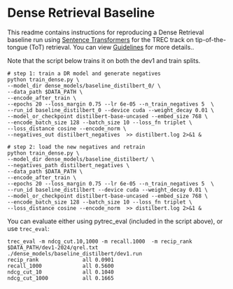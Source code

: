 # Dense Retrieval Baseline

This readme contains instructions for reproducing a Dense Retrieval baseline run using [Sentence Transformers](https://www.sbert.net/)
for the TREC track on tip-of-the-tongue (ToT)  retrieval. You can view [Guidelines](https://trec-tot.github.io/guidelines) for more details..

Note that the script below trains it on both the dev1 and train splits. 

```
# step 1: train a DR model and generate negatives
python train_dense.py \
--model_dir dense_models/baseline_distilbert_0/ \
--data_path $DATA_PATH \
--encode_after_train \
--epochs 20 --loss_margin 0.75 --lr 6e-05 --n_train_negatives 5  \
--run_id baseline_distilbert_0 --device cuda --weight_decay 0.01 \
--model_or_checkpoint distilbert-base-uncased --embed_size 768 \
--encode_batch_size 128 --batch_size 10 --loss_fn triplet \
--loss_distance cosine --encode_norm \
--negatives_out distilbert_negatives  >> distilbert.log 2>&1 &

# step 2: load the new negatives and retrain
python train_dense.py \
--model_dir dense_models/baseline_distilbert/ \
--negatives_path distilbert_negatives \
--data_path $DATA_PATH \
--encode_after_train \
--epochs 20 --loss_margin 0.75 --lr 6e-05 --n_train_negatives 5  \
--run_id baseline_distilbert --device cuda --weight_decay 0.01 \
--model_or_checkpoint distilbert-base-uncased --embed_size 768 \
--encode_batch_size 128 --batch_size 10 --loss_fn triplet \
--loss_distance cosine --encode_norm  >> distilbert.log 2>&1 &
```

You can evaluate either using pytrec_eval (included in the script above), or use `trec_eval`:
```
trec_eval -m ndcg_cut.10,1000 -m recall.1000  -m recip_rank $DATA_PATH/dev1-2024/qrel.txt ./dense_models/baseline_distilbert/dev1.run
recip_rank            	all	0.0901
recall_1000           	all	0.5600
ndcg_cut_10           	all	0.1040
ndcg_cut_1000         	all	0.1665

```

  
